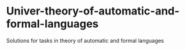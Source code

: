 # Univer-theory-of-automatic-and-formal-languages
Solutions for tasks in theory of automatic and formal languages

